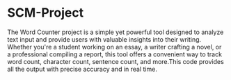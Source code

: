 # SCM-Project
The Word Counter project is a simple yet powerful tool designed to analyze text input and provide users with valuable insights into their writing. Whether you're a student working on an essay, a writer crafting a novel, or a professional compiling a report, this tool offers a convenient way to track word count, character count, sentence count, and more.This code provides all the output with precise accuracy and in real time.


